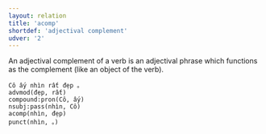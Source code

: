 ```yaml
---
layout: relation
title: 'acomp'
shortdef: 'adjectival complement'
udver: '2'
---
```


An adjectival complement of a verb is an adjectival phrase which functions as the complement (like an object of the verb).

~~~ sdparse
Cô ấy nhìn rất đẹp 。
advmod(đẹp, rất)
compound:pron(Cô, ấy)
nsubj:pass(nhìn, Cô)
acomp(nhìn, đẹp)
punct(nhìn, 。)
~~~

<!-- Interlanguage links updated So kvě 14 19:02:54 CEST 2022 -->
